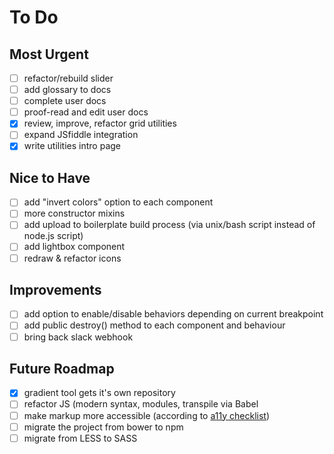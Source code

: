 # To Do

## Most Urgent

- [ ] refactor/rebuild slider
- [ ] add glossary to docs
- [ ] complete user docs
- [ ] proof-read and edit user docs
- [x] review, improve, refactor grid utilities
- [ ] expand JSfiddle integration
- [x] write utilities intro page

## Nice to Have

- [ ] add "invert colors" option to each component
- [ ] more constructor mixins
- [ ] add upload to boilerplate build process (via unix/bash script instead of node.js script)
- [ ] add lightbox component
- [ ] redraw & refactor icons

## Improvements

- [ ] add option to enable/disable behaviors depending on current breakpoint
- [ ] add public destroy() method to each component and behaviour
- [ ] bring back slack webhook

## Future Roadmap

- [x] gradient tool gets it's own repository
- [ ] refactor JS (modern syntax, modules, transpile via Babel
- [ ] make markup more accessible (according to [a11y checklist](http://a11yproject.com/checklist.html))
- [ ] migrate the project from bower to npm
- [ ] migrate from LESS to SASS
